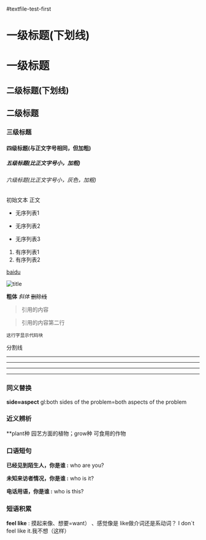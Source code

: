 #textfile-test-first
# 一级标题\(下划线\)
一级标题
======
## 二级标题\(下划线\)
二级标题
------
### 三级标题
#### 四级标题\(与正文字号相同，但加粗\)
##### 五级标题\(比正文字号小，加粗\)
###### 六级标题\(比正文字号小，灰色，加粗\)
 
初始文本 正文
 
* 无序列表1
+ 无序列表2
- 无序列表3
 
1. 有序列表1
7. 有序列表2
   
[baidu](https://www.baidu.com/)
  
![title](URL统一资源定位符)
  
**粗体** *斜体* ~~删除线~~
  
>引用的内容
  
>引用的内容第二行
  
```
这行字显示代码块
```
  
分割线
***
___
_ _ _
---
  
### 同义替换 
**side≈aspect** gl:both sides of the problem=both aspects of the problem
  
### 近义辨析
**plant种 园艺方面的植物；grow种 可食用的作物
  
### 口语短句
**已经见到陌生人，你是谁 :** who are you?
  
**未知来访者情况，你是谁 :** who is it?
  
**电话用语，你是谁 :** who is this?
  
### 短语积累
**feel like** : 摸起来像、想要=want） 、感觉像是      like做介词还是系动词？   I don`t feel like it.我不想（这样）
 
